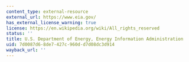 ```yaml
---
content_type: external-resource
external_url: https://www.eia.gov/
has_external_license_warning: true
license: https://en.wikipedia.org/wiki/All_rights_reserved
status: ''
title: U.S. Department of Energy, Energy Information Administration
uid: 7d0087d6-8de7-427c-960d-d7d08dc3d914
wayback_url: ''
---
```

